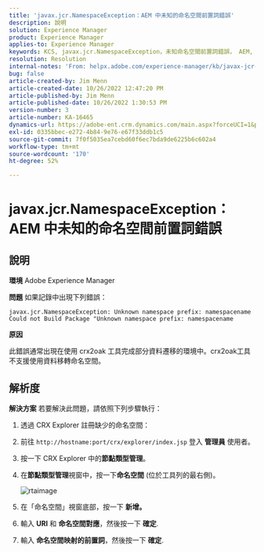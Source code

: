 ```yaml
---
title: 'javax.jcr.NamespaceException：AEM 中未知的命名空間前置詞錯誤'
description: 說明
solution: Experience Manager
product: Experience Manager
applies-to: Experience Manager
keywords: KCS, javax.jcr.NamespaceException，未知命名空間前置詞錯誤， AEM, Adobe Experience Manager，疑難排解
resolution: Resolution
internal-notes: 'From: helpx.adobe.com/experience-manager/kb/javax-jcr-NamespaceException-Unknown-namespace-prefix-error-in-AEM.html'
bug: false
article-created-by: Jim Menn
article-created-date: 10/26/2022 12:47:20 PM
article-published-by: Jim Menn
article-published-date: 10/26/2022 1:30:53 PM
version-number: 3
article-number: KA-16465
dynamics-url: https://adobe-ent.crm.dynamics.com/main.aspx?forceUCI=1&pagetype=entityrecord&etn=knowledgearticle&id=bf4ce552-2c55-ed11-bba2-6045bd006b4b
exl-id: 0335bbec-e272-4b84-9e76-e67f33ddb1c5
source-git-commit: 7f0f5035ea7cebd60f6ec7bda9de6225b6c602a4
workflow-type: tm+mt
source-wordcount: '170'
ht-degree: 52%

---
```


# javax.jcr.NamespaceException：AEM 中未知的命名空間前置詞錯誤

## 說明


<b>環境</b>
Adobe Experience Manager

<b>問題</b>
如果記錄中出現下列錯誤：


```
javax.jcr.NamespaceException: Unknown namespace prefix: namespacename
Could not Build Package "Unknown namespace prefix: namespacename
```


<b>原因</b>

此錯誤通常出現在使用 crx2oak 工具完成部分資料遷移的環境中。crx2oak工具不支援使用資料移轉命名空間。


## 解析度


<b>解決方案</b>
若要解決此問題，請依照下列步驟執行：

1. 透過 CRX Explorer 註冊缺少的命名空間：
2. 前往 `http://hostname:port/crx/explorer/index.jsp` 登入 <b>管理員</b> 使用者。
3. 按一下 CRX Explorer 中的<b>節點類型管理</b>。
4. 在<b>節點類型管理</b>視窗中，按一下<b>命名空間</b> (位於工具列的最右側)。

   ![rtaimage](https://helpx.adobe.com/content/dam/help/en/experience-manager/kb/javax-jcr-NamespaceException-Unknown-namespace-prefix-error-in-AEM/_jcr_content/main-pars/procedure/proc_par/step_2/step_par/image/rtaimage.png "rtaimage")


5. 在「命名空間」視窗底部，按一下 <b>新增。</b>
6. 輸入 <b>URI</b> 和 <b>命名空間對應</b>，然後按一下 <b>確定</b>.
7. 輸入 <b>命名空間映射的前置詞</b>，然後按一下 <b>確定</b>.
